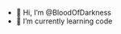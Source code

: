 - 👋 Hi, I’m @BloodOfDarkness
- 🌱 I’m currently learning code

<!---
BloodOfDarkness/BloodOfDarkness is a ✨ special ✨ repository because its `README.md` (this file) appears on your GitHub profile.
You can click the Preview link to take a look at your changes.
--->
